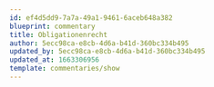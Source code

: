 ```yaml
---
id: ef4d5dd9-7a7a-49a1-9461-6aceb648a382
blueprint: commentary
title: Obligationenrecht
author: 5ecc98ca-e8cb-4d6a-b41d-360bc334b495
updated_by: 5ecc98ca-e8cb-4d6a-b41d-360bc334b495
updated_at: 1663306956
template: commentaries/show
---
```


